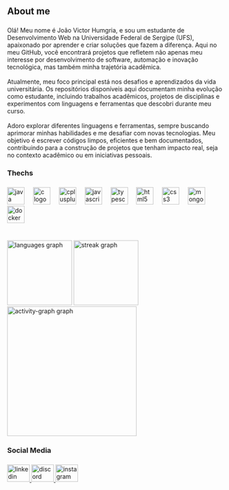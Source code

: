 <h2 align="left">About me</h2>

###

<p align="left">Olá! Meu nome é João Victor Humgria, e sou um estudante de Desenvolvimento Web na Universidade Federal de Sergipe (UFS), apaixonado por aprender e criar soluções que fazem a diferença. Aqui no meu GitHub, você encontrará projetos que refletem não apenas meu interesse por desenvolvimento de software, automação e inovação tecnológica, mas também minha trajetória acadêmica.<br><br>Atualmente, meu foco principal está nos desafios e aprendizados da vida universitária. Os repositórios disponíveis aqui documentam minha evolução como estudante, incluindo trabalhos acadêmicos, projetos de disciplinas e experimentos com linguagens e ferramentas que descobri durante meu curso.<br><br>Adoro explorar diferentes linguagens e ferramentas, sempre buscando aprimorar minhas habilidades e me desafiar com novas tecnologias. Meu objetivo é escrever códigos limpos, eficientes e bem documentados, contribuindo para a construção de projetos que tenham impacto real, seja no contexto acadêmico ou em iniciativas pessoais.</p>

###

<h3 align="left">Thechs</h3>

###

<div align="left">
  <img src="https://skillicons.dev/icons?i=java" height="40" alt="java logo"  />
  <img width="12" />
  <img src="https://skillicons.dev/icons?i=c" height="40" alt="c logo"  />
  <img width="12" />
  <img src="https://skillicons.dev/icons?i=cpp" height="40" alt="cplusplus logo"  />
  <img width="12" />
  <img src="https://skillicons.dev/icons?i=js" height="40" alt="javascript logo"  />
  <img width="12" />
  <img src="https://skillicons.dev/icons?i=ts" height="40" alt="typescript logo"  />
  <img width="12" />
  <img src="https://skillicons.dev/icons?i=html" height="40" alt="html5 logo"  />
  <img width="12" />
  <img src="https://skillicons.dev/icons?i=css" height="40" alt="css3 logo"  />
  <img width="12" />
  <img src="https://skillicons.dev/icons?i=mongodb" height="40" alt="mongodb logo"  />
  <img width="12" />
  <img src="https://skillicons.dev/icons?i=docker" height="40" alt="docker logo"  />
</div>

###

<br clear="both">

<div align="left">
  <img src="https://github-readme-stats.vercel.app/api/top-langs?username=VictorHumgria&locale=en&hide_title=false&layout=compact&card_width=320&langs_count=5&theme=dracula&hide_border=false&order=2" height="150" alt="languages graph"  />
  <img src="https://streak-stats.demolab.com?user=VictorHumgria&locale=en&mode=daily&theme=dracula&hide_border=false&border_radius=5&order=3" height="150" alt="streak graph"  />
  <img src="https://github-readme-activity-graph.vercel.app/graph?username=VictorHumgria&radius=16&theme=react&area=true&order=5" height="300" alt="activity-graph graph"  />
</div>

###

<h3 align="left">Social Media</h3>

###

<div align="left">
  <a href="https://www.linkedin.com/in/jo%C3%A3o-victor-hungria-722202212/" target="_blank">
    <img src="https://raw.githubusercontent.com/maurodesouza/profile-readme-generator/master/src/assets/icons/social/linkedin/default.svg" width="52" height="40" alt="linkedin logo"  />
  </a>
  <a href="https://discord.gg/gbbUBpKB" target="_blank">
    <img src="https://raw.githubusercontent.com/maurodesouza/profile-readme-generator/master/src/assets/icons/social/discord/default.svg" width="52" height="40" alt="discord logo"  />
  </a>
  <a href="https://www.instagram.com/hummgria/" target="_blank">
    <img src="https://raw.githubusercontent.com/maurodesouza/profile-readme-generator/master/src/assets/icons/social/instagram/default.svg" width="52" height="40" alt="instagram logo"  />
  </a>
</div>

###
